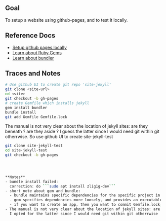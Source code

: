 ## Goal
To setup a website using github-pages, and to test it locally.

## Reference Docs
- [Setup github pages locally](https://help.github.com/articles/setting-up-your-github-pages-site-locally-with-jekyll/)
- [Learn about Ruby Gems](https://guides.rubygems.org/)
- [Learn about bundler](https://bundler.io/)


## Traces and Notes

```sh
# Use github UI to create git repo 'site-jekyll'
git clone <site-url>
cd <site>
git checkout -b gh-pages
# create Gemfile which installs jekyll
gem install bundler
bundle install
git add Gemfile Gemfile.lock
```

The manual is not very clear about the location of jekyll sites: are they beneath <site>? are they aside <site>?
I guess the latter since I would need git within git otherrwise. So use github UI to create site-jekyll-test
```sh
git clone site-jekyll-test
cd site-jekyll-test
git checkout -b gh-pages

  


**Notes**
- bundle install failed:  
  correction: do ```sudo apt install zlig1g-dev```
- short note about gem and bundle:
  - bundle maintains specific dependencies for the specific project in file Gemfile.lock;
  - gem specifies dependencies more loosely, and provides an executable for many projects.
  - if you want to create an app, then you want to commit Gemfile.lock; otherwise not.
- The manual is not very clear about the location of jekyll sites: are they beneath <site>? are they aside <site>?
  I opted for the latter since I would need git within git otherrwise 
  
